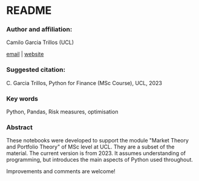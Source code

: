 # README

### Author and affiliation:

Camilo Garcia Trillos (UCL)

[email](camilo.garcia@ucl.ac.uk) | [website](https://profiles.ucl.ac.uk/45384-camilo-garcia-trillos/about)

### Suggested citation:

C. Garcia Trillos, Python for Finance (MSc Course), UCL, 2023

### Key words
Python, Pandas, Risk measures, optimisation

### Abstract
These notebooks were developed to support the module "Market Theory and Portfolio Theory" of MSc level at UCL. They are a subset of the material. 
The current version is from 2023. It assumes understanding of programming, but introduces the main aspects of Python used throughout.  

Improvements and comments are welcome!
